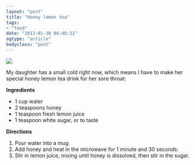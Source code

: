 ```yaml
---
layout: "post"
title: "Honey lemon tea"
tags: 
- "food"
date: "2013-01-30 04:48:31"
ogtype: "article"
bodyclass: "post"
---
```


![](http://cdn.rogerstringer.com/wp-content/uploads/2013/01/20130129-204826.jpg)

My daughter has a small cold right now, which means I have to make her special honey lemon tea drink for her sore throat:

**Ingredients**

- 1 cup water
- 2 teaspoons honey
- 1 teaspoon fresh lemon juice
- 1 teaspoon white sugar, or to taste

**Directions**

1. Pour water into a mug
2. Add honey and heat in the microwave for 1 minute and 30 seconds.
3. Stir in lemon juice, mixing until honey is dissolved, then stir in the sugar.